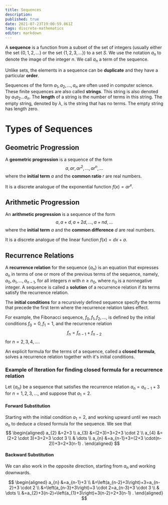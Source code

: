 ```yaml
---
title: Sequences
description: 
published: true
date: 2021-07-23T19:00:59.861Z
tags: discrete-mathematics
editor: markdown
---
```


A **sequence** is a function from a subset of the set of integers (usually either the set $\{0,1,2, \ldots\}$ or the set $\{1,2,3, \ldots\})$ to a set $S$. We use the notation $a_{n}$ to denote the image of the integer $n$. We call $a_{n}$ a term of the sequence.

Unlike sets, the elements in a sequence can be **duplicate** and they have a particular **order**. 

Sequences of the form $a_{1}, a_{2}, \ldots, a_{n}$ are often used in computer science. These finite sequences are also called **strings**. This string is also denoted by $a_{1} a_{2} \ldots a_{n} .$  The **length** of a string is the number of terms in this string. The empty string, denoted by $\lambda$, is the string that has no terms. The empty string has length zero.
# Types of Sequences
## Geometric Progression
A **geometric progression** is a sequence of the form
$$
a, a r, a r^{2}, \ldots, a r^{n}, \ldots
$$
where the **initial term** $a$ and the **common ratio** $r$ are real numbers.

It is a discrete analogue of the exponential function $f(x)=ar^x$.


## Arithmetic Progression
An **arithmetic progression** is a sequence of the form
$$
a, a+d, a+2 d, \ldots, a+n d, \ldots
$$
where the **initial term** $a$ and the **common difference** $d$ are real numbers.

It is a discrete analogue of the linear function $f(x)=dx+a$.

## Recurrence Relations
A **recurrence relation** for the sequence $\left\{a_{n}\right\}$ is an equation that expresses $a_{n}$ in terms of one or more of the previous terms of the sequence, namely, $a_{0}, a_{1}, \ldots, a_{n-1}$, for all integers $n$ with $n \geq n_{0}$, where $n_{0}$ is a nonnegative integer. A sequence is called a **solution** of a recurrence relation if its terms satisfy the recurrence relation.

The **initial conditions** for a recursively defined sequence specify the terms that precede the first term where the recurrence relation takes effect.

For example, the Fibonacci sequence, $f_{0}, f_{1}, f_{2}, \ldots$, is defined by the initial conditions $f_{0}=0, f_{1}=1$, and the recurrence relation
$$
f_{n}=f_{n-1}+f_{n-2}
$$
for $n=2,3,4, \ldots$.

An explicit formula for the terms of a sequence, called a **closed formula**, solves a recurrence relation together with it's initial conditions.

### Example of Iteration for finding closed formula for a recurrence relation
Let $\left\{a_{n}\right\}$ be a sequence that satisfies the recurrence relation $a_{n}=a_{n-1}+3$ for $n=1,2,3, \ldots$, and suppose that $a_{1}=2$. 

#### Forward Substitution
Starting with the initial condition $a_{1}=2$, and working upward until we reach $a_{n}$ to deduce a closed formula for the sequence. We see that
$$
\begin{aligned}
a_{2} &=2+3 \\
a_{3} &=(2+3)+3=2+3 \cdot 2 \\
a_{4} &=(2+2 \cdot 3)+3=2+3 \cdot 3 \\
& \dots \\
a_{n} &=a_{n-1}+3=(2+3 \cdot(n-2))+3=2+3(n-1) .
\end{aligned}
$$

#### Backward Substitution
We can also work in the opposite direction, starting from $a_n$ and working downwards.

$$
\begin{aligned}
a_{n} &=a_{n-1}+3 \\
&=\left(a_{n-2}+3\right)+3=a_{n-2}+3 \cdot 2 \\
&=\left(a_{n-3}+3\right)+3 \cdot 2=a_{n-3}+3 \cdot 3 \\
& \dots \\
&=a_{2}+3(n-2)=\left(a_{1}+3\right)+3(n-2)=2+3(n-1) .
\end{aligned}
$$
